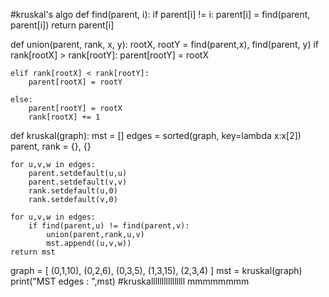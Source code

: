 #kruskal's algo
def find(parent, i):
    if parent[i] != i:
        parent[i] = find(parent, parent[i])
    return parent[i]

def union(parent, rank, x, y):
    rootX, rootY = find(parent,x), find(parent, y)
    if rank[rootX] > rank[rootY]:
        parent[rootY] = rootX

    elif rank[rootX] < rank[rootY]:
        parent[rootX] = rootY

    else:
        parent[rootY] = rootX
        rank[rootX] += 1

def kruskal(graph):
    mst = []
    edges = sorted(graph, key=lambda x:x[2])
    parent, rank = {}, {}

    for u,v,w in edges:
        parent.setdefault(u,u)
        parent.setdefault(v,v)
        rank.setdefault(u,0)
        rank.setdefault(v,0)
    
    for u,v,w in edges:
        if find(parent,u) != find(parent,v):
            union(parent,rank,u,v)
            mst.append((u,v,w))
    return mst

graph = [ (0,1,10), (0,2,6), (0,3,5), (1,3,15), (2,3,4) ]
mst = kruskal(graph)
print("MST edges : ",mst)
#kruskallllllllllllllll mmmmmmmm